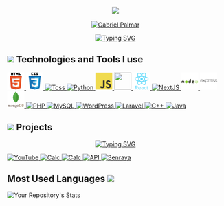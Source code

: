 <p align="center">
  <a href="https://palmardev.com">
    <img src="https://readme-typing-svg.demolab.com/?lines=🙋🏻‍♂️%20Hi!,%20i%20am%20Gabriel%20Palmar;&font=Fira%20Code&center=true&width=650&color=0a94b2&vCenter=true&pause=15000&size=30" /></a>
</p>

<p align="center">
  <a href="https://palmardev.com" target="_blank" rel="noopener noreferrer" >
    <img src="https://media1.giphy.com/media/qgQUggAC3Pfv687qPC/giphy.gif" width="650px" alt="Gabriel Palmar" />
  </a>
</p>

<p align="center">
<a href="https://palmardev.com/" target="_blank" rel="noopener noreferrer" ><img src="https://readme-typing-svg.herokuapp.com?font=Fira+Code&weight=800&size=24&pause=1000&color=28FFBC&width=435&lines=I+am+web+development+fullstack;Frontend+specialty;Html%2C+Css%2C+Tailwind+%26+React+;Backend+specialty;NodeJs%2C+Express%2C+MongoDB%2C;PHP+%26+MySql;Other+language;C%2B%2B%2C+Java+%26+Python" alt="Typing SVG" /></a>
</p>

## <img width=10% src="https://images-wixmp-ed30a86b8c4ca887773594c2.wixmp.com/f/60f2b66e-1733-440a-ad24-25064eb5820d/d1lomba-35e7f3af-48eb-4d3c-8e3b-6388d70f4cd0.gif?token=eyJ0eXAiOiJKV1QiLCJhbGciOiJIUzI1NiJ9.eyJzdWIiOiJ1cm46YXBwOjdlMGQxODg5ODIyNjQzNzNhNWYwZDQxNWVhMGQyNmUwIiwiaXNzIjoidXJuOmFwcDo3ZTBkMTg4OTgyMjY0MzczYTVmMGQ0MTVlYTBkMjZlMCIsIm9iaiI6W1t7InBhdGgiOiJcL2ZcLzYwZjJiNjZlLTE3MzMtNDQwYS1hZDI0LTI1MDY0ZWI1ODIwZFwvZDFsb21iYS0zNWU3ZjNhZi00OGViLTRkM2MtOGUzYi02Mzg4ZDcwZjRjZDAuZ2lmIn1dXSwiYXVkIjpbInVybjpzZXJ2aWNlOmZpbGUuZG93bmxvYWQiXX0.uXM6opbNLzxXFVysR5i6R4eG7Q4yNiO-Nwygqtgqsbw"/> Technologies and Tools I use
<p align="left">
    <a href="https://www.w3.org/html/" target="_blank" rel="noopener noreferrer" > <img src="https://raw.githubusercontent.com/devicons/devicon/master/icons/html5/html5-original-wordmark.svg" alt="html5" width="40" height="40"/> </a>
    <a href="https://www.w3schools.com/css/" target="_blank" rel="noopener noreferrer" > <img src="https://raw.githubusercontent.com/devicons/devicon/master/icons/css3/css3-original-wordmark.svg" alt="css3" width="40" height="40"/> </a>
<a href="https://tailwindcss.com/" target="_blank"> <img src="https://encrypted-tbn0.gstatic.com/images?q=tbn:ANd9GcRBa1W4vm17SzJeCPmyfFpKqY3aBfrtRaZfew&usqp=CAU" alt="Tcss" width="40" height="40"/> </a>
<a href="https://pypi.org/" target="_blank" rel="noopener noreferrer" > <img src="https://upload.wikimedia.org/wikipedia/commons/thumb/c/c3/Python-logo-notext.svg/1869px-Python-logo-notext.svg.png" alt="Python" width="40" height="40"/> </a>
    <a href="https://developer.mozilla.org/en-US/docs/Web/JavaScript" target="_blank" rel="noopener noreferrer" > <img src="https://raw.githubusercontent.com/devicons/devicon/master/icons/javascript/javascript-original.svg" alt="javascript" width="40" height="40"/> </a>
      <a href="https://threejs.org/" target="_blank" rel="noopener noreferrer" > <img src="https://global.discourse-cdn.com/standard17/uploads/threejs/original/2X/e/e4f86d2200d2d35c30f7b1494e96b9595ebc2751.png" width="40" height="40"/> </a>
<a href="https://reactjs.org/" target="_blank" rel="noopener noreferrer" > <img src="https://raw.githubusercontent.com/devicons/devicon/master/icons/react/react-original-wordmark.svg" alt="react" width="40" height="40"/> </a>
<a href="https://nextjs.org/" target="_blank" rel="noopener noreferrer" > <img src="https://upload.wikimedia.org/wikipedia/commons/thumb/8/8e/Nextjs-logo.svg/1920px-Nextjs-logo.svg.png" alt="NextJS" width="80" height="40"/> </a>
<a href="https://nodejs.org" target="_blank" rel="noopener noreferrer" > <img src="https://raw.githubusercontent.com/devicons/devicon/master/icons/nodejs/nodejs-original-wordmark.svg" alt="nodejs" width="40" height="40"/> </a>
    <a href="https://expressjs.com" target="_blank" rel="noopener noreferrer" > <img src="https://raw.githubusercontent.com/devicons/devicon/master/icons/express/express-original-wordmark.svg" alt="express" width="40" height="40"/> </a>
    <a href="https://www.mongodb.com/" target="_blank" rel="noopener noreferrer" > <img src="https://raw.githubusercontent.com/devicons/devicon/master/icons/mongodb/mongodb-original-wordmark.svg" alt="mongodb" width="40" height="40"/> </a>
<a href="https://www.php.net/manual/es/intro-whatis.php" target="_blank"> <img src="https://upload.wikimedia.org/wikipedia/commons/thumb/2/27/PHP-logo.svg/2560px-PHP-logo.svg.png" alt="PHP" width="40"/> </a>
<a href="https://www.mysql.com/ " target="_blank" rel="noopener noreferrer" > <img src="https://www.vectorlogo.zone/logos/mysql/mysql-official.svg" alt="MySQL" width="40" height="40"/> </a>
<a href="https://wordpress.com/es/" target="_blank" rel="noopener noreferrer" > <img src="https://upload.wikimedia.org/wikipedia/commons/thumb/a/ae/WordPress.svg/1200px-WordPress.svg.png" alt="WordPress" width="60"/> </a>
<a href="https://laravel.com/" target="_blank" rel="noopener noreferrer" > <img src="https://static-00.iconduck.com/assets.00/laravel-icon-497x512-uwybstke.png" alt="Laravel" width="40" height="40"/> </a>
<a href="https://es.wikipedia.org/wiki/C%2B%2B" target="_blank" rel="noopener noreferrer" > <img src="https://upload.wikimedia.org/wikipedia/commons/thumb/1/18/ISO_C%2B%2B_Logo.svg/200px-ISO_C%2B%2B_Logo.svg.png" alt="C++" width="40" height="40"/> </a>
<a href="https://www.java.com/es/" target="_blank" rel="noopener noreferrer" > <img src="https://d3njjcbhbojbot.cloudfront.net/api/utilities/v1/imageproxy/https://coursera-course-photos.s3.amazonaws.com/0a/8cd7f1b14344618b75142593bc7af8/JavaCupLogo800x800.png?auto=format%2Ccompress&dpr=1" alt="Java" width="40" height="40"/> </a>
</p>

## <img width=7% src="https://images-wixmp-ed30a86b8c4ca887773594c2.wixmp.com/f/bde86535-8203-40c4-8a0c-f40d10a18e8e/d11gwgl-1102df2b-8c9e-4d92-97d4-4d6cb454a274.gif?token=eyJ0eXAiOiJKV1QiLCJhbGciOiJIUzI1NiJ9.eyJzdWIiOiJ1cm46YXBwOjdlMGQxODg5ODIyNjQzNzNhNWYwZDQxNWVhMGQyNmUwIiwiaXNzIjoidXJuOmFwcDo3ZTBkMTg4OTgyMjY0MzczYTVmMGQ0MTVlYTBkMjZlMCIsIm9iaiI6W1t7InBhdGgiOiJcL2ZcL2JkZTg2NTM1LTgyMDMtNDBjNC04YTBjLWY0MGQxMGExOGU4ZVwvZDExZ3dnbC0xMTAyZGYyYi04YzllLTRkOTItOTdkNC00ZDZjYjQ1NGEyNzQuZ2lmIn1dXSwiYXVkIjpbInVybjpzZXJ2aWNlOmZpbGUuZG93bmxvYWQiXX0.DAoQWljBbvsU3NWrtOWJHgMTjUCtsm7Q8xBuWCjll9Y"/> Projects 

<p align="center">
<a href="https://github.com/PalmarDev?tab=repositories"><img src="https://readme-typing-svg.herokuapp.com?font=Fira+Code&weight=600&size=22&pause=1000&width=435&lines=Projects+done+by+me" alt="Typing SVG" /></a>
</p>
<p align="left" >  
<a href="https://palmardev.github.io/html-css/youtube-fake/src/" target="_blank" rel="noopener noreferrer">
  <img src="https://logowik.com/content/uploads/images/youtube-black6725.jpg" alt="YouTube" width="100px" height="80px"/>
</a>
<a href="https://palmardev.github.io/Javascript/Calculadora/" target="_blank" rel="noopener noreferrer">
  <img src="https://cdn-icons-png.flaticon.com/512/6508/6508064.png" alt="Calc" width="100px" height="80px"/>
</a>
<a href="https://palmardev.github.io/Javascript/piedra-papel-tijera/" target="_blank" rel="noopener noreferrer">
  <img src="https://hips.hearstapps.com/hmg-prod/images/people-playing-paper-rock-scissors-royalty-free-illustration-1583269312.jpg" alt="Calc" width="100px" height="80px"/>
</a>
<a href="https://palmardev.github.io/Javascript/api-digimon/" target="_blank" rel="noopener noreferrer">
  <img src="https://w7.pngwing.com/pngs/834/715/png-transparent-computer-icons-api-text-logo-desktop-wallpaper-thumbnail.png" alt="API" width="100px" height="80px"/>
</a>
  <a href="https://palmardev.github.io/Javascript/tres-en-raya/" target="_blank" rel="noopener noreferrer">
  <img src="https://img.freepik.com/vector-premium/juego-tres-raya-icono-contorno-lineal-neon_7280-2422.jpg" alt="3enraya" width="100px" height="80px"/>
</a>
</p>
    


## Most Used Languages <img width=10% src="https://images-wixmp-ed30a86b8c4ca887773594c2.wixmp.com/f/60f2b66e-1733-440a-ad24-25064eb5820d/d1lomba-35e7f3af-48eb-4d3c-8e3b-6388d70f4cd0.gif?token=eyJ0eXAiOiJKV1QiLCJhbGciOiJIUzI1NiJ9.eyJzdWIiOiJ1cm46YXBwOjdlMGQxODg5ODIyNjQzNzNhNWYwZDQxNWVhMGQyNmUwIiwiaXNzIjoidXJuOmFwcDo3ZTBkMTg4OTgyMjY0MzczYTVmMGQ0MTVlYTBkMjZlMCIsIm9iaiI6W1t7InBhdGgiOiJcL2ZcLzYwZjJiNjZlLTE3MzMtNDQwYS1hZDI0LTI1MDY0ZWI1ODIwZFwvZDFsb21iYS0zNWU3ZjNhZi00OGViLTRkM2MtOGUzYi02Mzg4ZDcwZjRjZDAuZ2lmIn1dXSwiYXVkIjpbInVybjpzZXJ2aWNlOmZpbGUuZG93bmxvYWQiXX0.uXM6opbNLzxXFVysR5i6R4eG7Q4yNiO-Nwygqtgqsbw"/>
![Your Repository's Stats](https://github-readme-stats.vercel.app/api/top-langs/?username=PalmarDev&layout=compact&hide_border=true&border_radius=20&title_color=ffffff&text_color=ffffff&bg_color=DEG,001f34,00709a,001f34&&card_width=600px)
